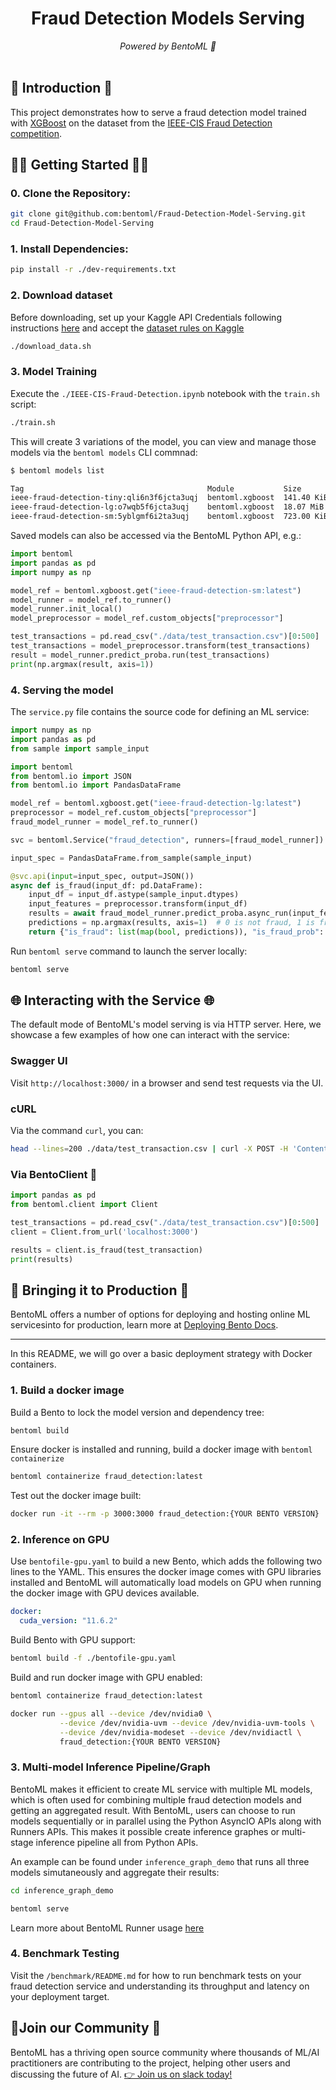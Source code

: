 <div align="center">
    <h1 align="center">Fraud Detection Models Serving</h1>
    <i>Powered by BentoML 🍱</i>
    <br>
</div>
<br>

## 📖 Introduction 📖
This project demonstrates how to serve a fraud detection model trained with [XGBoost]() on the 
dataset from the [IEEE-CIS Fraud Detection competition](https://www.kaggle.com/competitions/ieee-fraud-detection/data).


## 🏃‍♂️ Getting Started 🏃‍♂️

### 0. Clone the Repository:

```bash
git clone git@github.com:bentoml/Fraud-Detection-Model-Serving.git
cd Fraud-Detection-Model-Serving
```

### 1. Install Dependencies:
```bash
pip install -r ./dev-requirements.txt
```

### 2. Download dataset

Before downloading, set up your Kaggle API Credentials following instructions 
[here](https://github.com/Kaggle/kaggle-api#api-credentials) and accept the [dataset 
rules on Kaggle](https://www.kaggle.com/competitions/ieee-fraud-detection/data)

```bash
./download_data.sh
```

### 3. Model Training

Execute the `./IEEE-CIS-Fraud-Detection.ipynb` notebook with the `train.sh` script:
```bash
./train.sh
```

This will create 3 variations of the model, you can view and manage those models via the 
`bentoml models`  CLI commnad:

```bash
$ bentoml models list

Tag                                         Module           Size        Creation Time
ieee-fraud-detection-tiny:qli6n3f6jcta3uqj  bentoml.xgboost  141.40 KiB  2023-03-08 23:03:36
ieee-fraud-detection-lg:o7wqb5f6jcta3uqj    bentoml.xgboost  18.07 MiB   2023-03-08 23:03:17
ieee-fraud-detection-sm:5yblgmf6i2ta3uqj    bentoml.xgboost  723.00 KiB  2023-03-08 22:52:16
```

Saved models can also be accessed via the BentoML Python API, e.g.:

```python
import bentoml
import pandas as pd
import numpy as np

model_ref = bentoml.xgboost.get("ieee-fraud-detection-sm:latest")
model_runner = model_ref.to_runner()
model_runner.init_local()
model_preprocessor = model_ref.custom_objects["preprocessor"]

test_transactions = pd.read_csv("./data/test_transaction.csv")[0:500]
test_transactions = model_preprocessor.transform(test_transactions)
result = model_runner.predict_proba.run(test_transactions)
print(np.argmax(result, axis=1))
```


### 4. Serving the model

The `service.py` file contains the source code for defining an ML service:

```python
import numpy as np
import pandas as pd
from sample import sample_input

import bentoml
from bentoml.io import JSON
from bentoml.io import PandasDataFrame

model_ref = bentoml.xgboost.get("ieee-fraud-detection-lg:latest")
preprocessor = model_ref.custom_objects["preprocessor"]
fraud_model_runner = model_ref.to_runner()

svc = bentoml.Service("fraud_detection", runners=[fraud_model_runner])

input_spec = PandasDataFrame.from_sample(sample_input)

@svc.api(input=input_spec, output=JSON())
async def is_fraud(input_df: pd.DataFrame):
    input_df = input_df.astype(sample_input.dtypes)
    input_features = preprocessor.transform(input_df)
    results = await fraud_model_runner.predict_proba.async_run(input_features)
    predictions = np.argmax(results, axis=1)  # 0 is not fraud, 1 is fraud
    return {"is_fraud": list(map(bool, predictions)), "is_fraud_prob": results[:, 1]}
```


Run `bentoml serve` command to launch the server locally:

```bash
bentoml serve
```

## 🌐 Interacting with the Service 🌐
The default mode of BentoML's model serving is via HTTP server. Here, we showcase a few examples of how one can interact with the service:
### Swagger UI
Visit `http://localhost:3000/` in a browser and send test requests via the UI.

### cURL
Via the command `curl`, you can:
```bash
head --lines=200 ./data/test_transaction.csv | curl -X POST -H 'Content-Type: text/csv' --data-binary @- http://0.0.0.0:3000/is_fraud
```

### Via BentoClient 🐍
```python
import pandas as pd
from bentoml.client import Client

test_transactions = pd.read_csv("./data/test_transaction.csv")[0:500]
client = Client.from_url('localhost:3000')

results = client.is_fraud(test_transaction)
print(results)
```


## 🚀 Bringing it to Production 🚀
BentoML offers a number of options for deploying and hosting online ML servicesinto
for production, learn more at [Deploying Bento Docs](https://docs.bentoml.org/en/latest/concepts/deploy.html).

---

In this README, we will go over a basic deployment strategy with Docker containers.


### 1. Build a docker image

Build a Bento to lock the model version and dependency tree:
```bash
bentoml build
```

Ensure docker is installed and running, build a docker image with `bentoml containerize`
```bash
bentoml containerize fraud_detection:latest
```

Test out the docker image built:

```bash
docker run -it --rm -p 3000:3000 fraud_detection:{YOUR BENTO VERSION}
```

### 2. Inference on GPU

Use `bentofile-gpu.yaml` to build a new Bento, which adds the following two lines to the YAML.
This ensures the docker image comes with GPU libraries installed and BentoML will automatically
load models on GPU when running the docker image with GPU devices available.

```yaml
docker:
  cuda_version: "11.6.2"
```

Build Bento with GPU support:
```bash
bentoml build -f ./bentofile-gpu.yaml
```

Build and run docker image with GPU enabled:
```bash
bentoml containerize fraud_detection:latest

docker run --gpus all --device /dev/nvidia0 \
           --device /dev/nvidia-uvm --device /dev/nvidia-uvm-tools \
           --device /dev/nvidia-modeset --device /dev/nvidiactl \
           fraud_detection:{YOUR BENTO VERSION}
```

### 3. Multi-model Inference Pipeline/Graph

BentoML makes it efficient to create ML service with multiple ML models, which is often used for combining
multiple fraud detection models and getting an aggregated result. With BentoML, users can choose to run
models sequentially or in parallel using the Python AsyncIO APIs along with Runners APIs. This makes
it possible create inference graphes or multi-stage inference pipeline all from Python APIs.

An example can be found under `inference_graph_demo` that runs all three models simutaneously and 
aggregate their results:

```bash
cd inference_graph_demo

bentoml serve
```

Learn more about BentoML Runner usage [here](https://docs.bentoml.org/en/latest/concepts/runner.html)


### 4. Benchmark Testing

Visit the `/benchmark/README.md` for how to run benchmark tests on your fraud detection service and 
understanding its throughput and latency on your deployment target.


## 👥Join our Community 👥

BentoML has a thriving open source community where thousands of ML/AI practitioners are contributing to the project, helping other users and discussing the future of AI. [👉 Join us on slack today!](https://l.bentoml.com/join-slack)
